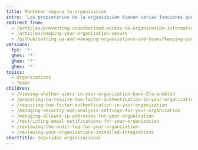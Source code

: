 ```yaml
---
title: Mantener segura tu organización
intro: 'Los propietarios de la organización tienen varias funciones que los ayudan a mantener seguros los proyectos y los datos. Si eres el propietario de una organización, deberás revisar frecuentemente las bitácoras de auditoría de la misma{% ifversion not ghae %}, los estados de 2FA de los miembros,{% endif %} y la configuración de las aplicaciones para garantizar que no haya ocurrido ningún tipo de actividad maliciosa o no autorizada.'
redirect_from:
  - /articles/preventing-unauthorized-access-to-organization-information/
  - /articles/keeping-your-organization-secure
  - /github/setting-up-and-managing-organizations-and-teams/keeping-your-organization-secure
versions:
  fpt: '*'
  ghes: '*'
  ghae: '*'
  ghec: '*'
topics:
  - Organizations
  - Teams
children:
  - /viewing-whether-users-in-your-organization-have-2fa-enabled
  - /preparing-to-require-two-factor-authentication-in-your-organization
  - /requiring-two-factor-authentication-in-your-organization
  - /managing-security-and-analysis-settings-for-your-organization
  - /managing-allowed-ip-addresses-for-your-organization
  - /restricting-email-notifications-for-your-organization
  - /reviewing-the-audit-log-for-your-organization
  - /reviewing-your-organizations-installed-integrations
shortTitle: Seguridad organizacional
---
```


